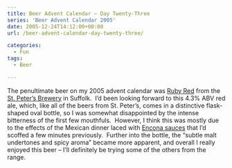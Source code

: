 ```yaml
---
title: Beer Advent Calendar – Day Twenty-Three
series: 'Beer Advent Calendar 2005'
date: 2005-12-24T14:12:00+00:00
url: /beer-advent-calendar-day-twenty-three/

categories:
  - Fun
tags:
  - Beer

---
```

The penultimate beer on my 2005 advent calendar was [Ruby Red][1] from the [St. Peter’s Brewery][2] in Suffolk.  I’d been looking forward to this 4.3% ABV red ale, which, like all of the beers from St. Peter’s, comes in a distinctive flask-shaped oval bottle, so I was somewhat disappointed by the intense bitterness of the first few mouthfuls.  However, I think this was mostly due to the effects of the Mexican dinner laced with [Encona sauces][3] that I’d scoffed a few minutes previously.  Further into the bottle, the “subtle malt undertones and spicy aroma” became more apparent, and overall I really enjoyed this beer – I’ll definitely be trying some of the others from the range.

 [1]: http://www.stpetersbrewery.co.uk/range/prod_detail.asp?CatID=1&Code=RUCASE
 [2]: http://www.stpetersbrewery.co.uk/
 [3]: http://www.enconasauces.co.uk